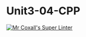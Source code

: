 # Unit3-04-CPP
[![Mr Coxall's Super Linter](https://github.com/ICS3U-C-Programming-YomaO/Unit3-04-CPP/workflows/Mr%20Coxall's%20Super%20Linter/badge.svg)](https://github.com/ICS3U-C-Programming-YomaO/Unit3-04-CPP/actions/)
